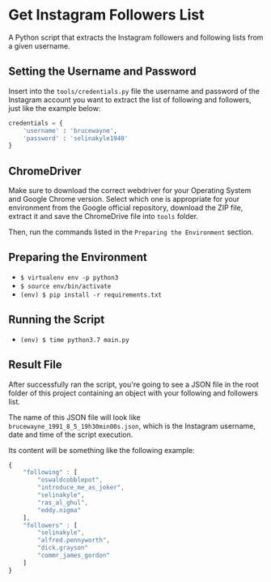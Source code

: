 # Get Instagram Followers List

A Python script that extracts the Instagram followers and following lists from a given username.

## Setting the Username and Password

Insert into the `tools/credentials.py` file the username and password of the Instagram account you want to extract the list of following and followers, just like the example below:

```py
credentials = {
    'username' : 'brucewayne',
    'password' : 'selinakyle1940'
}
```

## ChromeDriver

Make sure to download the correct webdriver for your Operating System and Google Chrome version. Select which one is appropriate for your environment from the Google official repository, download the ZIP file, extract it and save the ChromeDrive file into `tools` folder.

Then, run the commands listed in the `Preparing the Environment` section.

## Preparing the Environment

- `$ virtualenv env -p python3`
- `$ source env/bin/activate`
- `(env) $ pip install -r requirements.txt`

## Running the Script

- `(env) $ time python3.7 main.py`

## Result File

After successfully ran the script, you're going to see a JSON file in the root folder of this project containing an object with your following and followers list.

The name of this JSON file will look like `brucewayne_1991_8_5_19h30min00s.json`, which is the Instagram username, date and time of the script execution.

Its content will be something like the following example:

```js
{
    "following" : [
        "oswaldcobblepot",
        "introduce_me_as_joker",
        "selinakyle",
        "ras_al_ghul",
        "eddy.nigma"
    ],
    "followers" : [
        "selinakyle",
        "alfred.pennyworth",
        "dick.grayson"
        "commr_james_gordon"
    ]
}
```
